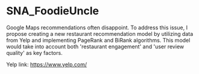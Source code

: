 # SNA_FoodieUncle

Google Maps recommendations often disappoint. To address this issue, I propose creating a new restaurant recommendation model by utilizing data from Yelp and implementing PageRank and BiRank algorithms. This model would take into account both 'restaurant engagement' and 'user review quality' as key factors.

Yelp link: https://www.yelp.com/
